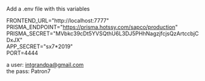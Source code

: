 Add a .env file with this variables

FRONTEND_URL="http://localhost:7777" \
PRISMA_ENDPOINT="https://prisma.hotssy.com/sapco/production" \
PRISMA_SECRET="MVbkc39cDt5YVSQthU6L3DJ5PHhNagzjfcjsQzArtccbjCDxJX" \
APP_SECRET="sx7\*2019" \
PORT=4444

a user: intgrandpa@gmail.com \
the pass: Patron7
